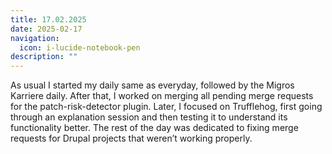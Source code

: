```yaml
---
title: 17.02.2025
date: 2025-02-17
navigation:
  icon: i-lucide-notebook-pen
description: ""
---
```


As usual I started my daily same as everyday, followed by the Migros Karriere daily. After that, I worked on merging all pending merge requests for the patch-risk-detector plugin. Later, I focused on Trufflehog, first going through an explanation session and then testing it to understand its functionality better. The rest of the day was dedicated to fixing merge requests for Drupal projects that weren’t working properly.


